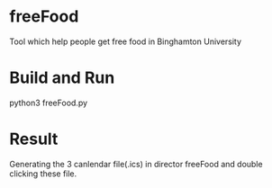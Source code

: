 # freeFood
Tool which help people get free food in Binghamton University

# Build and Run

python3 freeFood.py

# Result

Generating the 3 canlendar file(.ics) in director freeFood and double clicking these file.
